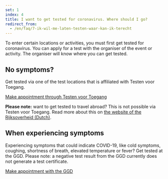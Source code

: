 ```yaml
---
set: 1
index: 4
title: I want to get tested for coronavirus. Where should I go?
redirect_from: 
  - /en/faq/7-ik-wil-me-laten-testen-waar-kan-ik-terecht
---
```

To enter certain locations or activities, you must first get tested for coronavirus. You can apply for a test with the organiser of the event or activity. The organiser will know where you can get tested.

## No symptoms?
Get tested via one of the test locations that is affiliated with Testen voor Toegang.

<a href="https://www.testenvoortoegang.nl" class="btn btn--cta" rel="noopener noreferrer" target="_blank" hreflang="nl">Make appointment<span class="screen-reader-text"> through <span lang="nl">Testen voor Toegang</span></span></a>

**Please note:** want to get tested to travel abroad? This is not possible via Testen voor Toegang. Read more about this on <a href="https://www.rijksoverheid.nl/onderwerpen/coronavirus-covid-19/reizen-en-vakantie/reizen-buitenland/gratis-coronatest-voor-reizigers-in-juli-en-augustus-2021" rel="noopener noreferrer" target="_blank" hreflang="nl">the website of the Rijksoverheid (Dutch)</a>.

## When experiencing symptoms
Experiencing symptoms that could indicate COVID-19, like cold symptoms, coughing, shortness of breath, elevated temperature or fever? Get tested at the GGD. Please note: a negative test result from the GGD currently does not generate a test certificate. 

<a href="https://www.coronatest.nl" class="btn btn--cta" rel="noopener noreferrer" target="_blank" hreflang="nl">Make appointment<span class="screen-reader-text"> with the GGD</span></a>
